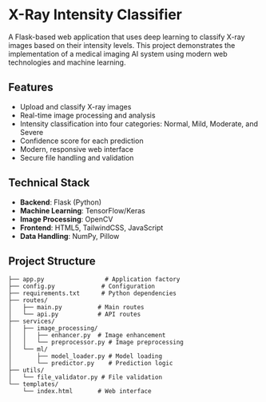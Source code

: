 # X-Ray Intensity Classifier

A Flask-based web application that uses deep learning to classify X-ray images based on their intensity levels. This project demonstrates the implementation of a medical imaging AI system using modern web technologies and machine learning.

## Features

- Upload and classify X-ray images
- Real-time image processing and analysis
- Intensity classification into four categories: Normal, Mild, Moderate, and Severe
- Confidence score for each prediction
- Modern, responsive web interface
- Secure file handling and validation

## Technical Stack

- **Backend**: Flask (Python)
- **Machine Learning**: TensorFlow/Keras
- **Image Processing**: OpenCV
- **Frontend**: HTML5, TailwindCSS, JavaScript
- **Data Handling**: NumPy, Pillow
<!--
## Installation

1. Clone the repository:
```bash
git clone https://github.com/yourusername/xray-classifier.git
cd xray-classifier
```

2. Create a virtual environment and activate it:
```bash
python -m venv venv
source venv/bin/activate  # On Windows: venv\Scripts\activate
```

3. Install dependencies:
```bash
pip install -r requirements.txt
```

4. Run the application:
```bash
python app.py
```

The application will be available at `http://localhost:5000`
-->
## Project Structure

```
├── app.py                 # Application factory
├── config.py             # Configuration
├── requirements.txt      # Python dependencies
├── routes/
│   ├── main.py          # Main routes
│   └── api.py           # API routes
├── services/
│   ├── image_processing/
│   │   ├── enhancer.py  # Image enhancement
│   │   └── preprocessor.py # Image preprocessing
│   └── ml/
│       ├── model_loader.py # Model loading
│       └── predictor.py    # Prediction logic
├── utils/
│   └── file_validator.py # File validation
└── templates/
    └── index.html       # Web interface
```
<!--
## Usage

1. Open the web interface in your browser
2. Upload an X-ray image using the file upload button
3. Click "Analyze X-Ray" to process the image
4. View the classification results and confidence score

## Contributing

Contributions are welcome! Please feel free to submit a Pull Request.

## License

This project is licensed under the MIT License - see the LICENSE file for details.
